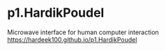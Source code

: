 # p1.HardikPoudel
Microwave interface for human computer interaction
 https://hardeek100.github.io/p1.HardikPoudel
